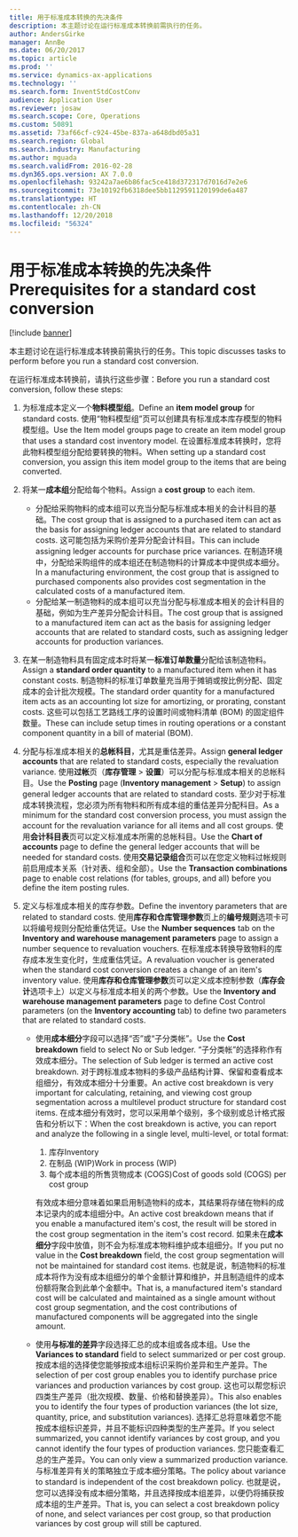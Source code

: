 ```yaml
---
title: 用于标准成本转换的先决条件
description: 本主题讨论在运行标准成本转换前需执行的任务。
author: AndersGirke
manager: AnnBe
ms.date: 06/20/2017
ms.topic: article
ms.prod: ''
ms.service: dynamics-ax-applications
ms.technology: ''
ms.search.form: InventStdCostConv
audience: Application User
ms.reviewer: josaw
ms.search.scope: Core, Operations
ms.custom: 50891
ms.assetid: 73af66cf-c924-45be-837a-a648dbd05a31
ms.search.region: Global
ms.search.industry: Manufacturing
ms.author: mguada
ms.search.validFrom: 2016-02-28
ms.dyn365.ops.version: AX 7.0.0
ms.openlocfilehash: 93242a7ae6b86fac5ce418d372317d7016d7e2e6
ms.sourcegitcommit: 73e10192fb6318dee5bb1129591120199de6a487
ms.translationtype: HT
ms.contentlocale: zh-CN
ms.lasthandoff: 12/20/2018
ms.locfileid: "56324"
---
```

# <a name="prerequisites-for-a-standard-cost-conversion"></a><span data-ttu-id="e77e7-103">用于标准成本转换的先决条件</span><span class="sxs-lookup"><span data-stu-id="e77e7-103">Prerequisites for a standard cost conversion</span></span>

[!include [banner](../includes/banner.md)]

<span data-ttu-id="e77e7-104">本主题讨论在运行标准成本转换前需执行的任务。</span><span class="sxs-lookup"><span data-stu-id="e77e7-104">This topic discusses tasks to perform before you run a standard cost conversion.</span></span> 

<span data-ttu-id="e77e7-105">在运行标准成本转换前，请执行这些步骤：</span><span class="sxs-lookup"><span data-stu-id="e77e7-105">Before you run a standard cost conversion, follow these steps:</span></span>

1.  <span data-ttu-id="e77e7-106">为标准成本定义一个**物料模型组**。</span><span class="sxs-lookup"><span data-stu-id="e77e7-106">Define an **item model group** for standard costs.</span></span> <span data-ttu-id="e77e7-107">使用“物料模型组”页可以创建具有标准成本库存模型的物料模型组。</span><span class="sxs-lookup"><span data-stu-id="e77e7-107">Use the Item model groups page to create an item model group that uses a standard cost inventory model.</span></span> <span data-ttu-id="e77e7-108">在设置标准成本转换时，您将此物料模型组分配给要转换的物料。</span><span class="sxs-lookup"><span data-stu-id="e77e7-108">When setting up a standard cost conversion, you assign this item model group to the items that are being converted.</span></span>
2.  <span data-ttu-id="e77e7-109">将某一**成本组**分配给每个物料。</span><span class="sxs-lookup"><span data-stu-id="e77e7-109">Assign a **cost group** to each item.</span></span>
    -   <span data-ttu-id="e77e7-110">分配给采购物料的成本组可以充当分配与标准成本相关的会计科目的基础。</span><span class="sxs-lookup"><span data-stu-id="e77e7-110">The cost group that is assigned to a purchased item can act as the basis for assigning ledger accounts that are related to standard costs.</span></span> <span data-ttu-id="e77e7-111">这可能包括为采购价差异分配会计科目。</span><span class="sxs-lookup"><span data-stu-id="e77e7-111">This can include assigning ledger accounts for purchase price variances.</span></span> <span data-ttu-id="e77e7-112">在制造环境中，分配给采购组件的成本组还在制造物料的计算成本中提供成本细分。</span><span class="sxs-lookup"><span data-stu-id="e77e7-112">In a manufacturing environment, the cost group that is assigned to purchased components also provides cost segmentation in the calculated costs of a manufactured item.</span></span>
    -   <span data-ttu-id="e77e7-113">分配给某一制造物料的成本组可以充当分配与标准成本相关的会计科目的基础，例如为生产差异分配会计科目。</span><span class="sxs-lookup"><span data-stu-id="e77e7-113">The cost group that is assigned to a manufactured item can act as the basis for assigning ledger accounts that are related to standard costs, such as assigning ledger accounts for production variances.</span></span>

3.  <span data-ttu-id="e77e7-114">在某一制造物料具有固定成本时将某一**标准订单数量**分配给该制造物料。</span><span class="sxs-lookup"><span data-stu-id="e77e7-114">Assign a **standard order quantity** to a manufactured item when it has constant costs.</span></span> <span data-ttu-id="e77e7-115">制造物料的标准订单数量充当用于摊销或按比例分配、固定成本的会计批次规模。</span><span class="sxs-lookup"><span data-stu-id="e77e7-115">The standard order quantity for a manufactured item acts as an accounting lot size for amortizing, or prorating, constant costs.</span></span> <span data-ttu-id="e77e7-116">这些可以包括工艺路线工序的设置时间或物料清单 (BOM) 的固定组件数量。</span><span class="sxs-lookup"><span data-stu-id="e77e7-116">These can include setup times in routing operations or a constant component quantity in a bill of material (BOM).</span></span>
4.  <span data-ttu-id="e77e7-117">分配与标准成本相关的**总帐科目**，尤其是重估差异。</span><span class="sxs-lookup"><span data-stu-id="e77e7-117">Assign **general ledger accounts** that are related to standard costs, especially the revaluation variance.</span></span> <span data-ttu-id="e77e7-118">使用**过帐**页（**库存管理** &gt; **设置**）可以分配与标准成本相关的总帐科目。</span><span class="sxs-lookup"><span data-stu-id="e77e7-118">Use the **Posting** page (**Inventory management** &gt; **Setup**) to assign general ledger accounts that are related to standard costs.</span></span> <span data-ttu-id="e77e7-119">至少对于标准成本转换流程，您必须为所有物料和所有成本组的重估差异分配科目。</span><span class="sxs-lookup"><span data-stu-id="e77e7-119">As a minimum for the standard cost conversion process, you must assign the account for the revaluation variance for all items and all cost groups.</span></span> <span data-ttu-id="e77e7-120">使用**会计科目表**页可以定义标准成本所需的总帐科目。</span><span class="sxs-lookup"><span data-stu-id="e77e7-120">Use the **Chart of accounts** page to define the general ledger accounts that will be needed for standard costs.</span></span> <span data-ttu-id="e77e7-121">使用**交易记录组合**页可以在您定义物料过帐规则前启用成本关系（针对表、组和全部）。</span><span class="sxs-lookup"><span data-stu-id="e77e7-121">Use the **Transaction combinations** page to enable cost relations (for tables, groups, and all) before you define the item posting rules.</span></span>
5.  <span data-ttu-id="e77e7-122">定义与标准成本相关的库存参数。</span><span class="sxs-lookup"><span data-stu-id="e77e7-122">Define the inventory parameters that are related to standard costs.</span></span> <span data-ttu-id="e77e7-123">使用**库存和仓库管理参数**页上的**编号规则**选项卡可以将编号规则分配给重估凭证。</span><span class="sxs-lookup"><span data-stu-id="e77e7-123">Use the **Number sequences** tab on the **Inventory and warehouse management parameters** page to assign a number sequence to revaluation vouchers.</span></span> <span data-ttu-id="e77e7-124">在标准成本转换导致物料的库存成本发生变化时，生成重估凭证。</span><span class="sxs-lookup"><span data-stu-id="e77e7-124">A revaluation voucher is generated when the standard cost conversion creates a change of an item's inventory value.</span></span> <span data-ttu-id="e77e7-125">使用**库存和仓库管理参数**页可以定义成本控制参数（**库存会计**选项卡上）以定义与标准成本相关的两个参数。</span><span class="sxs-lookup"><span data-stu-id="e77e7-125">Use the **Inventory and warehouse management parameters** page to define Cost Control parameters (on the **Inventory accounting** tab) to define two parameters that are related to standard costs.</span></span>
    -   <span data-ttu-id="e77e7-126">使用**成本细分**字段可以选择“否”或“子分类帐”。</span><span class="sxs-lookup"><span data-stu-id="e77e7-126">Use the **Cost breakdown** field to select No or Sub ledger.</span></span> <span data-ttu-id="e77e7-127">“子分类帐”的选择称作有效成本细分。</span><span class="sxs-lookup"><span data-stu-id="e77e7-127">The selection of Sub ledger is termed an active cost breakdown.</span></span> <span data-ttu-id="e77e7-128">对于跨标准成本物料的多级产品结构计算、保留和查看成本组细分，有效成本细分十分重要。</span><span class="sxs-lookup"><span data-stu-id="e77e7-128">An active cost breakdown is very important for calculating, retaining, and viewing cost group segmentation across a multilevel product structure for standard cost items.</span></span> <span data-ttu-id="e77e7-129">在成本细分有效时，您可以采用单个级别，多个级别或总计格式报告和分析以下：</span><span class="sxs-lookup"><span data-stu-id="e77e7-129">When the cost breakdown is active, you can report and analyze the following in a single level, multi-level, or total format:</span></span>
        1.  <span data-ttu-id="e77e7-130">库存</span><span class="sxs-lookup"><span data-stu-id="e77e7-130">Inventory</span></span>
        2.  <span data-ttu-id="e77e7-131">在制品 (WIP)</span><span class="sxs-lookup"><span data-stu-id="e77e7-131">Work in process (WIP)</span></span>
        3.  <span data-ttu-id="e77e7-132">每个成本组的所售货物成本 (COGS)</span><span class="sxs-lookup"><span data-stu-id="e77e7-132">Cost of goods sold (COGS) per cost group</span></span>

        <span data-ttu-id="e77e7-133">有效成本细分意味着如果启用制造物料的成本，其结果将存储在物料的成本记录内的成本组细分中。</span><span class="sxs-lookup"><span data-stu-id="e77e7-133">An active cost breakdown means that if you enable a manufactured item's cost, the result will be stored in the cost group segmentation in the item's cost record.</span></span> <span data-ttu-id="e77e7-134">如果未在**成本细分**字段中放值，则不会为标准成本物料维护成本组细分。</span><span class="sxs-lookup"><span data-stu-id="e77e7-134">If you put no value in the **Cost breakdown** field, the cost group segmentation will not be maintained for standard cost items.</span></span> <span data-ttu-id="e77e7-135">也就是说，制造物料的标准成本将作为没有成本组细分的单个金额计算和维护，并且制造组件的成本份额将聚合到此单个金额中。</span><span class="sxs-lookup"><span data-stu-id="e77e7-135">That is, a manufactured item's standard cost will be calculated and maintained as a single amount without cost group segmentation, and the cost contributions of manufactured components will be aggregated into the single amount.</span></span>
    -   <span data-ttu-id="e77e7-136">使用**与标准的差异**字段选择汇总的成本组或各成本组。</span><span class="sxs-lookup"><span data-stu-id="e77e7-136">Use the **Variances to standard** field to select summarized or per cost group.</span></span> <span data-ttu-id="e77e7-137">按成本组的选择使您能够按成本组标识采购价差异和生产差异。</span><span class="sxs-lookup"><span data-stu-id="e77e7-137">The selection of per cost group enables you to identify purchase price variances and production variances by cost group.</span></span> <span data-ttu-id="e77e7-138">这也可以帮您标识四类生产差异（批次规模、数量、价格和替换差异）。</span><span class="sxs-lookup"><span data-stu-id="e77e7-138">This also enables you to identify the four types of production variances (the lot size, quantity, price, and substitution variances).</span></span> <span data-ttu-id="e77e7-139">选择汇总将意味着您不能按成本组标识差异，并且不能标识四种类型的生产差异。</span><span class="sxs-lookup"><span data-stu-id="e77e7-139">If you select summarized, you cannot identify variances by cost group, and you cannot identify the four types of production variances.</span></span> <span data-ttu-id="e77e7-140">您只能查看汇总的生产差异。</span><span class="sxs-lookup"><span data-stu-id="e77e7-140">You can only view a summarized production variance.</span></span> <span data-ttu-id="e77e7-141">与标准差异有关的策略独立于成本细分策略。</span><span class="sxs-lookup"><span data-stu-id="e77e7-141">The policy about variance to standard is independent of the cost breakdown policy.</span></span> <span data-ttu-id="e77e7-142">也就是说，您可以选择没有成本细分策略，并且选择按成本组差异，以便仍将捕获按成本组的生产差异。</span><span class="sxs-lookup"><span data-stu-id="e77e7-142">That is, you can select a cost breakdown policy of none, and select variances per cost group, so that production variances by cost group will still be captured.</span></span>






